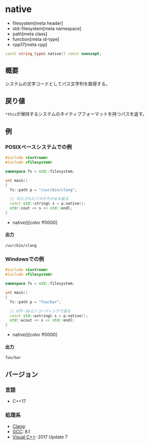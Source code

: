 # native
* filesystem[meta header]
* std::filesystem[meta namespace]
* path[meta class]
* function[meta id-type]
* cpp17[meta cpp]

```cpp
const string_type& native() const noexcept;
```

## 概要
システムの文字コードとしてパス文字列を取得する。


## 戻り値
`*this`が保持するシステムのネイティブフォーマットを持つパスを返す。


## 例
### POSIXベースシステムでの例
```cpp example
#include <iostream>
#include <filesystem>

namespace fs = std::filesystem;

int main()
{
  fs::path p = "/usr/bin/clang";

  // 代入されたパスがそのまま返る
  const std::string& s = p.native();
  std::cout << s << std::endl;
}
```
* native()[color ff0000]

#### 出力
```
/usr/bin/clang
```


### Windowsでの例
```cpp
#include <iostream>
#include <filesystem>

namespace fs = std::filesystem;

int main()
{
  fs::path p = "foo/bar";

  // UTF-16エンコーディングで返る
  const std::wstring& s = p.native();
  std::wcout << s << std::endl;
}
```
* native()[color ff0000]

#### 出力
```
foo/bar
```

## バージョン
### 言語
- C++17

### 処理系
- [Clang](/implementation.md#clang):
- [GCC](/implementation.md#gcc): 8.1
- [Visual C++](/implementation.md#visual_cpp): 2017 Update 7
